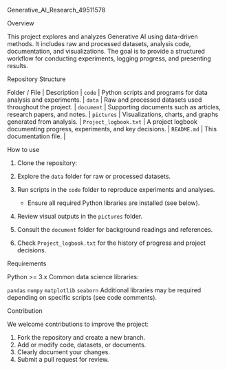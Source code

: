 Generative\_AI\_Research\_49511578

Overview

This project explores and analyzes Generative AI using data-driven methods. It includes raw and processed datasets, analysis code, documentation, and visualizations. The goal is to provide a structured workflow for conducting experiments, logging progress, and presenting results.


Repository Structure

Folder / File          | Description                                                             |
 `code`                | Python scripts and programs for data analysis and experiments.          |
 `data`                | Raw and processed datasets used throughout the project.                 |
 `document`            | Supporting documents such as articles, research papers, and notes.      |
 `pictures`            | Visualizations, charts, and graphs generated from analysis.             |
 `Project_logbook.txt` | A project logbook documenting progress, experiments, and key decisions. |
 `README.md`           | This documentation file.                                                |


How to use

1. Clone the repository:
2. Explore the `data` folder for raw or processed datasets.
3. Run scripts in the `code` folder to reproduce experiments and analyses.

   * Ensure all required Python libraries are installed (see below).
4. Review visual outputs in the `pictures` folder.
5. Consult the `document` folder for background readings and references.
6. Check `Project_logbook.txt` for the history of progress and project decisions.


Requirements

Python >= 3.x
Common data science libraries:

`pandas`
`numpy`
`matplotlib`
`seaborn`
Additional libraries may be required depending on specific scripts (see code comments).



Contribution

We welcome contributions to improve the project:

1. Fork the repository and create a new branch.
2. Add or modify code, datasets, or documents.
3. Clearly document your changes.
4. Submit a pull request for review.

